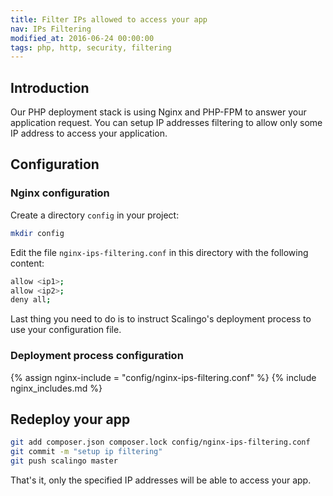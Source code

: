 ```yaml
---
title: Filter IPs allowed to access your app
nav: IPs Filtering
modified_at: 2016-06-24 00:00:00
tags: php, http, security, filtering
---
```


## Introduction

Our PHP deployment stack is using Nginx and PHP-FPM to answer your application
request. You can setup IP addresses filtering to allow only some IP address to
access your application.

## Configuration

### Nginx configuration

Create a directory `config` in your project:

```bash
mkdir config
```

Edit the file `nginx-ips-filtering.conf` in this directory with the following
content:

```bash
allow <ip1>;
allow <ip2>;
deny all;
```

Last thing you need to do is to instruct Scalingo's deployment process to use
your configuration file.

### Deployment process configuration

{% assign nginx-include = "config/nginx-ips-filtering.conf" %}
{% include nginx_includes.md %}

## Redeploy your app

```bash
git add composer.json composer.lock config/nginx-ips-filtering.conf
git commit -m "setup ip filtering"
git push scalingo master
```

That's it, only the specified IP addresses will be able to access your app.

